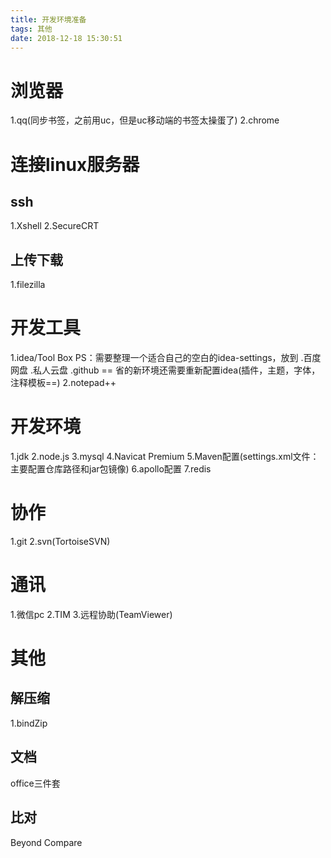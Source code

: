 ```yaml
---
title: 开发环境准备
tags: 其他
date: 2018-12-18 15:30:51
---
```


# 浏览器
1.qq(同步书签，之前用uc，但是uc移动端的书签太操蛋了)
2.chrome

# 连接linux服务器
## ssh
1.Xshell
2.SecureCRT

## 上传下载
1.filezilla

# 开发工具
1.idea/Tool Box
PS：需要整理一个适合自己的空白的idea-settings，放到
	.百度网盘 
	.私人云盘
	.github ==
	省的新环境还需要重新配置idea(插件，主题，字体，注释模板==)
2.notepad++

# 开发环境
1.jdk
2.node.js
3.mysql
4.Navicat Premium
5.Maven配置(settings.xml文件：主要配置仓库路径和jar包镜像)
6.apollo配置
7.redis

# 协作
1.git
2.svn(TortoiseSVN)


# 通讯
1.微信pc
2.TIM
3.远程协助(TeamViewer)


# 其他
## 解压缩
1.bindZip

## 文档
office三件套

## 比对
Beyond Compare
